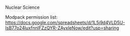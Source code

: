 Nuclear Science

Modpack permission list: https://docs.google.com/spreadsheets/d/1L5j9d4VLD5U-IsB77o24luxfnnlFZzQYR-ZAyxIeNow/edit?usp=sharing